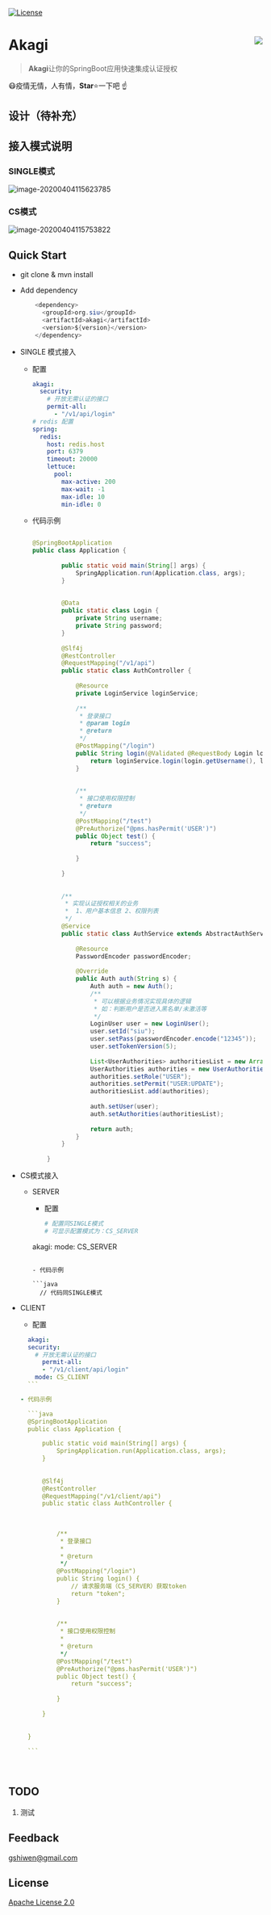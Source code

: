 [![License](https://img.shields.io/github/license/apache/incubator-streampipes.svg)](http://www.apache.org/licenses/LICENSE-2.0)

# Akagi<img src="./assets/LOGO.png" align="right" />

> **Akagi**让你的SpringBoot应用快速集成认证授权





:mask:疫情无情，人有情，**Star**:star:一下吧 :point_up:



## 设计（待补充）

## 接入模式说明

### SINGLE模式

![image-20200404115623785](./assets/akagi-single.png)

### CS模式

![image-20200404115753822](./assets/akagi-cs.png)

## Quick Start

* git clone & mvn install 

* Add dependency

  ```java
      <dependency>
        <groupId>org.siu</groupId>
        <artifactId>akagi</artifactId>
        <version>${version}</version>
      </dependency>
  ```

- SINGLE 模式接入

  - 配置

    ```yml
    akagi:
      security:
        # 开放无需认证的接口
        permit-all:
          - "/v1/api/login"
    # redis 配置
    spring:
      redis:
        host: redis.host
        port: 6379
        timeout: 20000
        lettuce:
          pool:
            max-active: 200
            max-wait: -1
            max-idle: 10
            min-idle: 0
    ```

  - 代码示例

    ```java
    
    @SpringBootApplication
    public class Application {
        
            public static void main(String[] args) {
                SpringApplication.run(Application.class, args);
            }
        
        
            @Data
            public static class Login {
                private String username;
                private String password;
            }
        
            @Slf4j
            @RestController
            @RequestMapping("/v1/api")
            public static class AuthController {
        
                @Resource
                private LoginService loginService;
        
                /**
                 * 登录接口
                 * @param login
                 * @return
                 */
                @PostMapping("/login")
                public String login(@Validated @RequestBody Login login) {
                    return loginService.login(login.getUsername(), login.getPassword(), false);
                }
        
        
                /**
                 * 接口使用权限控制
                 * @return
                 */
                @PostMapping("/test")
                @PreAuthorize("@pms.hasPermit('USER')")
                public Object test() {
                    return "success";
        
                }
        
            }
        
        
            /**
             * 实现认证授权相关的业务
             *  1、用户基本信息 2、权限列表
             */
            @Service
            public static class AuthService extends AbstractAuthService {
        
                @Resource
                PasswordEncoder passwordEncoder;
        
                @Override
                public Auth auth(String s) {
                    Auth auth = new Auth();
                    /**
                     * 可以根据业务情况实现具体的逻辑
                     * 如：判断用户是否进入黑名单/未激活等
                     */
                    LoginUser user = new LoginUser();
                    user.setId("siu");
                    user.setPass(passwordEncoder.encode("12345"));
                    user.setTokenVersion(5);
        
                    List<UserAuthorities> authoritiesList = new ArrayList<>();
                    UserAuthorities authorities = new UserAuthorities();
                    authorities.setRole("USER");
                    authorities.setPermit("USER:UPDATE");
                    authoritiesList.add(authorities);
        
                    auth.setUser(user);
                    auth.setAuthorities(authoritiesList);
        
                    return auth;
                }
            }
        
        }
    ```

- CS模式接入

  - SERVER

    - 配置

      ```yml
      # 配置同SINGLE模式
      # 可显示配置模式为：CS_SERVER
    akagi:
          mode: CS_SERVER
    ```
  
    - 代码示例
  
    ```java
      // 代码同SINGLE模式
    ```
  
- CLIENT
  
    - 配置
  
    ```yml
      akagi:
      security:
        # 开放无需认证的接口
          permit-all:
          - "/v1/client/api/login"
        mode: CS_CLIENT
      ```
    
  - 代码示例
    
      ```java
      @SpringBootApplication
      public class Application {
    
          public static void main(String[] args) {
              SpringApplication.run(Application.class, args);
          }
      
      
          @Slf4j
          @RestController
          @RequestMapping("/v1/client/api")
          public static class AuthController {
      
      
      
              /**
               * 登录接口
               *
               * @return
               */
              @PostMapping("/login")
              public String login() {
                  // 请求服务端（CS_SERVER）获取token
                  return "token";
              }
      
      
              /**
               * 接口使用权限控制
               *
               * @return
               */
              @PostMapping("/test")
              @PreAuthorize("@pms.hasPermit('USER')")
              public Object test() {
                  return "success";
      
              }
      
          }
      
      
      }
      
      ```
      
      

## TODO

1. 测试


## Feedback

 [gshiwen@gmail.com](mailto:gshiwen@gmail.com)

## License

[Apache License 2.0](LICENSE)



